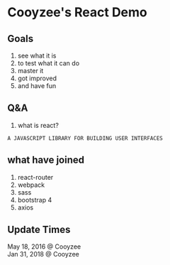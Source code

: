 # Cooyzee's React Demo

## Goals
1. see what it is
1. to test what it can do
1. master it
1. got improved
1. and have fun

## Q&A
1. what is react?
```
A JAVASCRIPT LIBRARY FOR BUILDING USER INTERFACES
```

## what have joined
1. react-router
1. webpack
1. sass
1. bootstrap 4
1. axios

## Update Times
May 18, 2016 @ Cooyzee  
Jan 31, 2018 @ Cooyzee
